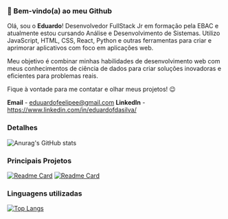 ### 👋 Bem-vindo(a) ao meu Github

Olá, sou o **Eduardo**! Desenvolvedor FullStack Jr em formação pela EBAC e atualmente estou cursando Análise e Desenvolvimento de Sistemas. Utilizo JavaScript, HTML, CSS, React, Python e outras ferramentas para criar e aprimorar aplicativos com foco em  aplicações web.

Meu objetivo é combinar minhas habilidades de desenvolvimento web com meus conhecimentos de ciência de dados para criar soluções inovadoras e eficientes para problemas reais.

Fique à vontade para me contatar e olhar meus projetos! 😉

**Email** - eduuardofeelipee@gmail.com 
**LinkedIn** - https://www.linkedin.com/in/eduardofdasilva/

### Detalhes

![Anurag's GitHub stats](https://github-readme-stats.vercel.app/api?username=Eduuard023&show_icons=true&theme=radical)

### Principais Projetos

[![Readme Card](https://github-readme-stats.vercel.app/api/pin/?username=Eduuard023&repo=Meu-Portifolio&theme=radical)](https://github.com/anuraghazra/github-readme-stats)
[![Readme Card](https://github-readme-stats.vercel.app/api/pin/?username=Eduuard023&repo=efood&theme=radical)](https://github.com/anuraghazra/github-readme-stats)

### Linguagens utilizadas

[![Top Langs](https://github-readme-stats.vercel.app/api/top-langs/?username=Eduuard023&theme=radical)](https://github.com/anuraghazra/github-readme-stats)




